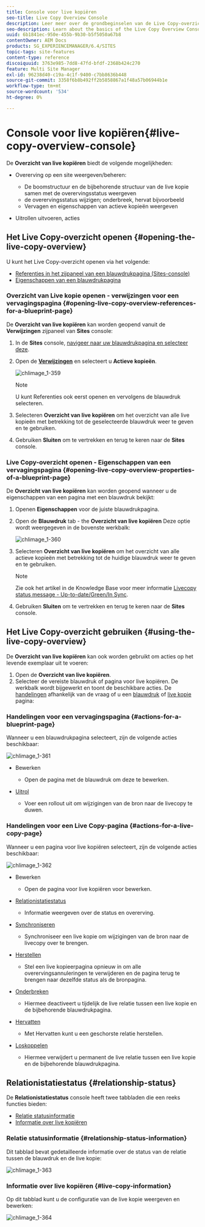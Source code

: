 ```yaml
---
title: Console voor live kopiëren
seo-title: Live Copy Overview Console
description: Leer meer over de grondbeginselen van de Live Copy-overzichtsconsole.
seo-description: Learn about the basics of the Live Copy Overview Console.
uuid: 6b1841ec-950e-455b-9b30-b5f5050a67b8
contentOwner: AEM Docs
products: SG_EXPERIENCEMANAGER/6.4/SITES
topic-tags: site-features
content-type: reference
discoiquuid: 3763e985-7dd8-47fd-bfdf-2368b424c270
feature: Multi Site Manager
exl-id: 96238d40-c19a-4c1f-9400-c7bb8636b448
source-git-commit: 3358f6b8b492ff2b5858867a1f48a57b06944b1e
workflow-type: tm+mt
source-wordcount: '534'
ht-degree: 0%

---
```


# Console voor live kopiëren{#live-copy-overview-console}

De **Overzicht van live kopiëren** biedt de volgende mogelijkheden:

* Overerving op een site weergeven/beheren:

   * De boomstructuur en de bijbehorende structuur van de live kopie samen met de overervingsstatus weergeven
   * de overervingsstatus wijzigen; onderbreek, hervat bijvoorbeeld
   * Vervagen en eigenschappen van actieve kopieën weergeven

* Uitrollen uitvoeren, acties

## Het Live Copy-overzicht openen {#opening-the-live-copy-overview}

U kunt het Live Copy-overzicht openen via het volgende:

* [Referenties in het zijpaneel van een blauwdrukpagina (Sites-console)](#opening-live-copy-overview-references-for-a-blueprint-page)
* [Eigenschappen van een blauwdrukpagina](#opening-live-copy-overview-properties-of-a-blueprint-page)

### Overzicht van Live kopie openen - verwijzingen voor een vervagingspagina {#opening-live-copy-overview-references-for-a-blueprint-page}

De **Overzicht van live kopiëren** kan worden geopend vanuit de **Verwijzingen** zijpaneel van **Sites** console:

1. In de **Sites** console, [navigeer naar uw blauwdrukpagina en selecteer deze](/help/sites-authoring/basic-handling.md#viewing-and-selecting-resources).
1. Open de **[Verwijzingen](/help/sites-authoring/basic-handling.md#references)** en selecteert u **Actieve kopieën**.

   ![chlimage_1-359](assets/chlimage_1-359.png)

   >[!NOTE]
   >
   >U kunt Referenties ook eerst openen en vervolgens de blauwdruk selecteren.

1. Selecteren **Overzicht van live kopiëren** om het overzicht van alle live kopieën met betrekking tot de geselecteerde blauwdruk weer te geven en te gebruiken.
1. Gebruiken **Sluiten** om te vertrekken en terug te keren naar de **Sites** console.

### Live Copy-overzicht openen - Eigenschappen van een vervagingspagina {#opening-live-copy-overview-properties-of-a-blueprint-page}

De **Overzicht van live kopiëren** kan worden geopend wanneer u de eigenschappen van een pagina met een blauwdruk bekijkt:

1. Openen **Eigenschappen** voor de juiste blauwdrukpagina.
1. Open de **Blauwdruk** tab - the **Overzicht van live kopiëren** Deze optie wordt weergegeven in de bovenste werkbalk:

   ![chlimage_1-360](assets/chlimage_1-360.png)

1. Selecteren **Overzicht van live kopiëren** om het overzicht van alle actieve kopieën met betrekking tot de huidige blauwdruk weer te geven en te gebruiken.

   >[!NOTE]
   >
   >Zie ook het artikel in de Knowledge Base voor meer informatie [Livecopy status message - Up-to-date/Green/In Sync](https://helpx.adobe.com/experience-manager/kb/livecopy-status-message---up-to-date-green-in-sync.html).

1. Gebruiken **Sluiten** om te vertrekken en terug te keren naar de **Sites** console.

## Het Live Copy-overzicht gebruiken {#using-the-live-copy-overview}

De **Overzicht van live kopiëren** kan ook worden gebruikt om acties op het levende exemplaar uit te voeren:

1. Open de **Overzicht van live kopiëren**.
1. Selecteer de vereiste blauwdruk of pagina voor live kopiëren. De werkbalk wordt bijgewerkt en toont de beschikbare acties. De [handelingen](/help/sites-administering/msm.md#terms-used) afhankelijk van de vraag of u een [blauwdruk](#actions-for-a-blueprint-page) of [live kopie](#actions-for-a-live-copy-page) pagina:

### Handelingen voor een vervagingspagina {#actions-for-a-blueprint-page}

Wanneer u een blauwdrukpagina selecteert, zijn de volgende acties beschikbaar:

![chlimage_1-361](assets/chlimage_1-361.png)

* Bewerken

   * Open de pagina met de blauwdruk om deze te bewerken.

* [Uitrol](/help/sites-administering/msm.md#rollout-and-synchronize)

   * Voer een rollout uit om wijzigingen van de bron naar de livecopy te duwen.

### Handelingen voor een Live Copy-pagina {#actions-for-a-live-copy-page}

Wanneer u een pagina voor live kopiëren selecteert, zijn de volgende acties beschikbaar:

![chlimage_1-362](assets/chlimage_1-362.png)

* Bewerken

   * Open de pagina voor live kopiëren voor bewerken.

* [Relationistatiestatus](#relationship-status)

   * Informatie weergeven over de status en overerving.

* [Synchroniseren](/help/sites-administering/msm.md#rollout-and-synchronize)

   * Synchroniseer een live kopie om wijzigingen van de bron naar de livecopy over te brengen.

* [Herstellen](/help/sites-administering/msm-livecopy.md#resetting-a-live-copy-page)

   * Stel een live kopieerpagina opnieuw in om alle overervingsannuleringen te verwijderen en de pagina terug te brengen naar dezelfde status als de bronpagina.

* [Onderbreken](/help/sites-administering/msm.md#suspending-and-cancelling-inheritance-and-synchronization)

   * Hiermee deactiveert u tijdelijk de live relatie tussen een live kopie en de bijbehorende blauwdrukpagina.

* [Hervatten](/help/sites-administering/msm-livecopy.md#resuming-inheritance-for-a-page)

   * Met Hervatten kunt u een geschorste relatie herstellen.

* [Loskoppelen](/help/sites-administering/msm.md#detaching-a-live-copy)

   * Hiermee verwijdert u permanent de live relatie tussen een live kopie en de bijbehorende blauwdrukpagina.

## Relationistatiestatus {#relationship-status}

De **Relationistatiestatus** console heeft twee tabbladen die een reeks functies bieden:

* [Relatie statusinformatie](#relationship-status-information)
* [Informatie over live kopiëren](#live-copy-information)

### Relatie statusinformatie {#relationship-status-information}

Dit tabblad bevat gedetailleerde informatie over de status van de relatie tussen de blauwdruk en de live kopie:

![chlimage_1-363](assets/chlimage_1-363.png)

### Informatie over live kopiëren {#live-copy-information}

Op dit tabblad kunt u de configuratie van de live kopie weergeven en bewerken:

![chlimage_1-364](assets/chlimage_1-364.png)
